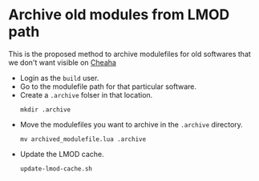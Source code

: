 # Archive old modules from LMOD path

This is the proposed method to archive modulefiles for old softwares that we don't want visible on [Cheaha](rc.uab.edu)

* Login as the ``build`` user.
* Go to the modulefile path for that particular software. 
* Create a ``.archive`` folser in that location.
  ```shell
  mkdir .archive
  ```
* Move the modulefiles you want to archive in the ``.archive`` directory.
  ```shell
  mv archived_modulefile.lua .archive
  ```
* Update the LMOD cache.
  ```shell
  update-lmod-cache.sh
  ```
